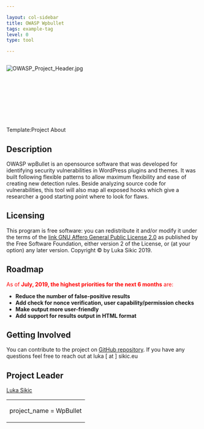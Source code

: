 ```yaml
---

layout: col-sidebar
title: OWASP Wpbullet
tags: example-tag
level: 0
type: tool

---
```

<div style="width:100%;height:160px;border:0,margin:0;overflow: hidden;">

![OWASP_Project_Header.jpg](OWASP_Project_Header.jpg
"OWASP_Project_Header.jpg")

</div>

<table>
<tbody>
<tr class="odd">
<p>Template:Project About</p></td>
<td><p>project_name = WpBullet</p></td>
<h2 id="description">Description</h2>
<p>OWASP wpBullet is an opensource software that was developed for identifying security vulnerabilities in WordPress plugins and themes. It was built following flexible patterns to allow maximum flexibility and ease of creating new detection rules. Beside analyzing source code for vulnerabilities, this tool will also map all exposed hooks which give a researcher a good starting point where to look for flaws.</p>
<h2 id="licensing">Licensing</h2>
<p>This program is free software: you can redistribute it and/or modify it under the terms of the <a href="http://www.gnu.org/licenses/agpl-3.0.html">link GNU Affero General Public License 2.0</a> as published by the Free Software Foundation, either version 2 of the License, or (at your option) any later version. Copyright © by Luka Sikic 2019.</p>
<h2 id="roadmap">Roadmap</h2>
<p><span style="color:#ff0000"> As of <strong>July, 2019, the highest priorities for the next 6 months</strong> are: <strong></p>
<ul>
<li>Reduce the number of false-positive results</li>
<li>Add check for nonce verification, user capability/permission checks</li>
<li>Make output more user-friendly</li>
<li>Add support for results output in HTML format</li>
</ul>
<p></strong></p>
<h2 id="getting_involved">Getting Involved</h2>
<p>You can contribute to the project on <a href="https://github.com/OWASP/wpbullet">GitHub repository</a>. If you have any questions feel free to reach out at luka [ at ] sikic.eu</p>
<h2 id="project_leader">Project Leader</h2>
<p><a href="mailto://luka@sikic.eu">Luka Sikic</a></p></td>
</tr>
</tbody>
</table>
